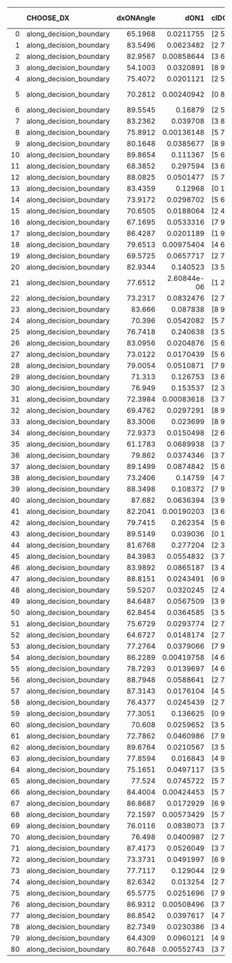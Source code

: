 |    | CHOOSE_DX               |   dxONAngle |        dON1 | cIDON1   |   dON_patch_1 |   nTON |         dON |   dxOFFAngle |       dOFF1 | cIDOFF1   |   dOFF_patch_1 |   nTOFF |        dOFF | SUCCESS   |   nExp |   dual_point_id |   subpoint_time_seconds |   total_execution_time |       logp |     dOFF/dON | Vote dOFF>dON   |
|---:|:------------------------|------------:|------------:|:---------|--------------:|-------:|------------:|-------------:|------------:|:----------|---------------:|--------:|------------:|:----------|-------:|----------------:|------------------------:|-----------------------:|-----------:|-------------:|:----------------|
|  0 | along_decision_boundary |     65.1968 | 0.0211755   | [2 5]    |   0.0211755   |      1 | 0.0211755   |      87.3613 | 0.0334473   | [2 5]     |    0.0334473   |       1 | 0.0334473   | True      |      1 |               1 |                1.13322  |                1.45501 |  0         |    1.57953   | True            |
|  1 | along_decision_boundary |     83.5496 | 0.0623482   | [2 7]    |   0.0623482   |      1 | 0.0623482   |      86.5035 | 0.080563    | [2 7]     |    0.080563    |       1 | 0.080563    | True      |      2 |               2 |                0.974305 |                2.43431 | -0.5       |    1.29215   | True            |
|  2 | along_decision_boundary |     82.9567 | 0.00858644  | [3 6]    |   0.00858644  |      1 | 0.00858644  |      83.8187 | 0.0278018   | [3 6]     |    0.0278018   |       1 | 0.0278018   | True      |      3 |               3 |                0.705276 |                3.15095 | -1         |    3.23787   | True            |
|  3 | along_decision_boundary |     54.1003 | 0.0320891   | [8 9]    |   0.0320891   |      1 | 0.0320891   |      64.5722 | 0.279877    | [8 9]     |    0.279877    |       1 | 0.279877    | True      |      4 |               4 |                1.07979  |                4.23571 | -1.5       |    8.72187   | True            |
|  4 | along_decision_boundary |     75.4072 | 0.0201121   | [2 5]    |   0.0201121   |      1 | 0.0201121   |      67.212  | 0.00903715  | [2 5]     |    0.00903715  |       1 | 0.00903715  | False     |      5 |               5 |                1.17716  |                5.42186 | -2         |    0.449339  | False           |
|  5 | along_decision_boundary |     70.2812 | 0.00240942  | [0 8]    |   0.00240942  |      1 | 0.00240942  |      73.6042 | 6.89678e-05 | [1 8]     |    6.89678e-05 |       1 | 6.89678e-05 | False     |      6 |               6 |                0.905342 |                6.33419 | -0.9       |    0.0286242 | False           |
|  6 | along_decision_boundary |     89.5545 | 0.16879     | [2 5]    |   0.16879     |      1 | 0.16879     |      75.8271 | 0.0196845   | [2 5]     |    0.0196845   |       1 | 0.0196845   | False     |      7 |               7 |                1.12007  |                7.46162 | -0.333333  |    0.116621  | False           |
|  7 | along_decision_boundary |     83.2362 | 0.039708    | [3 8]    |   0.039708    |      1 | 0.039708    |      84.3058 | 0.146184    | [3 8]     |    0.146184    |       1 | 0.146184    | True      |      8 |               8 |                1.10522  |                8.57278 | -0.0714286 |    3.68147   | True            |
|  8 | along_decision_boundary |     75.8912 | 0.00136148  | [5 7]    |   0.00136148  |      1 | 0.00136148  |      73.4323 | 0.059648    | [5 7]     |    0.059648    |       1 | 0.059648    | True      |      9 |               9 |                0.732865 |                9.31065 | -0.25      |   43.8112    | True            |
|  9 | along_decision_boundary |     80.1648 | 0.0385677   | [8 9]    |   0.0385677   |      1 | 0.0385677   |      80.9737 | 0.0836627   | [8 9]     |    0.0836627   |       1 | 0.0836627   | True      |     10 |              10 |                1.01519  |               10.3318  | -0.5       |    2.16924   | True            |
| 10 | along_decision_boundary |     89.8654 | 0.111367    | [5 6]    |   0.111367    |      1 | 0.111367    |      87.0759 | 0.14271     | [5 6]     |    0.14271     |       1 | 0.14271     | True      |     11 |              11 |                0.704252 |               11.042   | -0.8       |    1.28144   | True            |
| 11 | along_decision_boundary |     68.3852 | 0.297594    | [3 6]    |   0.297594    |      1 | 0.297594    |      65.9082 | 0.0805912   | [3 6]     |    0.0805912   |       1 | 0.0805912   | False     |     12 |              13 |                1.71805  |               14.7833  | -1.13636   |    0.270809  | False           |
| 12 | along_decision_boundary |     88.0825 | 0.0501477   | [5 7]    |   0.0501477   |      1 | 0.0501477   |      83.7088 | 0.0682833   | [5 7]     |    0.0682833   |       1 | 0.0682833   | True      |     13 |              14 |                0.671292 |               15.4596  | -0.666667  |    1.36164   | True            |
| 13 | along_decision_boundary |     83.4359 | 0.12968     | [0 1]    |   0.12968     |      1 | 0.12968     |      60.1559 | 0.0612086   | [0 1]     |    0.0612086   |       1 | 0.0612086   | False     |     14 |              15 |                1.56569  |               17.0325  | -0.961538  |    0.471997  | False           |
| 14 | along_decision_boundary |     73.9172 | 0.0298702   | [5 6]    |   0.0298702   |      1 | 0.0298702   |      67.9756 | 0.0755167   | [5 6]     |    0.0755167   |       1 | 0.0755167   | True      |     15 |              16 |                0.926777 |               17.9662  | -0.571429  |    2.52816   | True            |
| 15 | along_decision_boundary |     70.6505 | 0.0188064   | [2 4]    |   0.0188064   |      1 | 0.0188064   |      79.2142 | 0.0998272   | [2 4]     |    0.0998272   |       1 | 0.0998272   | True      |     16 |              17 |                1.53413  |               19.5103  | -0.833333  |    5.30815   | True            |
| 16 | along_decision_boundary |     67.1695 | 0.0533316   | [7 9]    |   0.0533316   |      1 | 0.0533316   |      68.6266 | 0.122311    | [7 9]     |    0.122311    |       1 | 0.122311    | True      |     17 |              18 |                1.3303   |               20.8466  | -1.125     |    2.2934    | True            |
| 17 | along_decision_boundary |     86.4287 | 0.0201189   | [1 9]    |   0.0201189   |      1 | 0.0201189   |      88.9104 | 0.0420431   | [0 9]     |    0.0420431   |       1 | 0.0420431   | True      |     18 |              19 |                1.31916  |               22.1707  | -1.44118   |    2.08973   | True            |
| 18 | along_decision_boundary |     79.6513 | 0.00975404  | [4 6]    |   0.00975404  |      1 | 0.00975404  |      78.4832 | 0.0208658   | [4 6]     |    0.0208658   |       1 | 0.0208658   | True      |     19 |              21 |                0.913839 |               24.4395  | -1.77778   |    2.13919   | True            |
| 19 | along_decision_boundary |     69.5725 | 0.0657717   | [2 7]    |   0.0657717   |      1 | 0.0657717   |      70.1375 | 0.00956263  | [2 7]     |    0.00956263  |       1 | 0.00956263  | False     |     20 |              22 |                0.856555 |               25.3051  | -2.13158   |    0.145391  | False           |
| 20 | along_decision_boundary |     82.9344 | 0.140523    | [3 5]    |   0.140523    |      1 | 0.140523    |      83.287  | 0.167244    | [3 5]     |    0.167244    |       1 | 0.167244    | True      |     21 |              23 |                1.23947  |               26.5515  | -1.6       |    1.19015   | True            |
| 21 | along_decision_boundary |     77.6512 | 2.60844e-06 | [1 2]    |   2.60844e-06 |      1 | 2.60844e-06 |      88.402  | 0.00301748  | [0 2]     |    0.00301748  |       1 | 0.00301748  | True      |     22 |              24 |                0.684536 |               27.2451  | -1.92857   | 1156.81      | True            |
| 22 | along_decision_boundary |     73.2317 | 0.0832476   | [2 7]    |   0.0832476   |      1 | 0.0832476   |      74.0445 | 0.129002    | [2 7]     |    0.129002    |       1 | 0.129002    | True      |     23 |              25 |                0.963676 |               28.2128  | -2.27273   |    1.54962   | True            |
| 23 | along_decision_boundary |     83.666  | 0.087838    | [8 9]    |   0.087838    |      1 | 0.087838    |      89.5473 | 0.0788501   | [8 9]     |    0.0788501   |       1 | 0.0788501   | False     |     24 |              26 |                0.912581 |               29.1294  | -2.63043   |    0.897676  | False           |
| 24 | along_decision_boundary |     70.396  | 0.0542082   | [5 7]    |   0.0542082   |      1 | 0.0542082   |      69.8727 | 0.0461944   | [5 7]     |    0.0461944   |       1 | 0.0461944   | False     |     25 |              28 |                0.929827 |               32.1689  | -2.08333   |    0.852167  | False           |
| 25 | along_decision_boundary |     76.7418 | 0.240638    | [3 5]    |   0.240638    |      1 | 0.240638    |      80.2973 | 0.207976    | [3 5]     |    0.207976    |       1 | 0.207976    | False     |     26 |              32 |                2.75112  |               35.0368  | -1.62      |    0.864268  | False           |
| 26 | along_decision_boundary |     83.0956 | 0.0204876   | [5 6]    |   0.0204876   |      1 | 0.0204876   |      79.9405 | 0.0103434   | [5 6]     |    0.0103434   |       1 | 0.0103434   | False     |     27 |              33 |                0.758392 |               35.8002  | -1.23077   |    0.504862  | False           |
| 27 | along_decision_boundary |     73.0122 | 0.0170439   | [5 6]    |   0.0170439   |      1 | 0.0170439   |      76.1898 | 0.0609034   | [5 6]     |    0.0609034   |       1 | 0.0609034   | True      |     28 |              34 |                1.04457  |               36.8537  | -0.907407  |    3.57333   | True            |
| 28 | along_decision_boundary |     79.0054 | 0.0510871   | [7 9]    |   0.0510871   |      1 | 0.0510871   |      70.1161 | 0.0219682   | [7 9]     |    0.0219682   |       1 | 0.0219682   | False     |     29 |              35 |                0.922223 |               37.7829  | -1.14286   |    0.430014  | False           |
| 29 | along_decision_boundary |     71.313  | 0.126753    | [3 6]    |   0.126753    |      1 | 0.126753    |      75.6668 | 0.0934223   | [3 6]     |    0.0934223   |       1 | 0.0934223   | False     |     30 |              36 |                1.6222   |               39.4111  | -0.844828  |    0.737044  | False           |
| 30 | along_decision_boundary |     76.949  | 0.153537    | [2 3]    |   0.153537    |      1 | 0.153537    |      74.1684 | 0.0111833   | [2 3]     |    0.0111833   |       1 | 0.0111833   | False     |     31 |              37 |                0.651364 |               40.0705  | -0.6       |    0.0728376 | False           |
| 31 | along_decision_boundary |     72.3984 | 0.00083618  | [3 7]    |   0.00083618  |      1 | 0.00083618  |      71.615  | 0.0283573   | [3 7]     |    0.0283573   |       1 | 0.0283573   | True      |     32 |              38 |                0.741103 |               40.8206  | -0.403226  |   33.9129    | True            |
| 32 | along_decision_boundary |     69.4762 | 0.0297291   | [8 9]    |   0.0297291   |      1 | 0.0297291   |      74.641  | 0.0677461   | [8 9]     |    0.0677461   |       1 | 0.0677461   | True      |     33 |              39 |                1.18271  |               42.0103  | -0.5625    |    2.27878   | True            |
| 33 | along_decision_boundary |     83.3006 | 0.023699    | [8 9]    |   0.023699    |      1 | 0.023699    |      88.0268 | 0.0499929   | [8 9]     |    0.0499929   |       1 | 0.0499929   | True      |     34 |              40 |                0.887942 |               42.9062  | -0.742424  |    2.1095    | True            |
| 34 | along_decision_boundary |     72.9373 | 0.0150498   | [2 6]    |   0.0150498   |      1 | 0.0150498   |      73.2668 | 0.0477887   | [2 6]     |    0.0477887   |       1 | 0.0477887   | True      |     35 |              41 |                0.761606 |               43.6757  | -0.941176  |    3.17537   | True            |
| 35 | along_decision_boundary |     61.1783 | 0.0689938   | [3 7]    |   0.0689938   |      1 | 0.0689938   |      66.6473 | 0.211378    | [3 7]     |    0.211378    |       1 | 0.211378    | True      |     36 |              42 |                0.643061 |               44.3238  | -1.15714   |    3.06372   | True            |
| 36 | along_decision_boundary |     79.862  | 0.0374346   | [3 7]    |   0.0374346   |      1 | 0.0374346   |      85.1059 | 0.0060243   | [3 7]     |    0.0060243   |       1 | 0.0060243   | False     |     37 |              43 |                1.31418  |               45.643   | -1.38889   |    0.160929  | False           |
| 37 | along_decision_boundary |     89.1499 | 0.0874842   | [5 6]    |   0.0874842   |      1 | 0.0874842   |      74.9603 | 0.0256103   | [5 6]     |    0.0256103   |       1 | 0.0256103   | False     |     38 |              44 |                0.901798 |               46.5498  | -1.09459   |    0.292741  | False           |
| 38 | along_decision_boundary |     73.2406 | 0.14759     | [4 7]    |   0.14759     |      1 | 0.14759     |      74.964  | 0.0746364   | [4 7]     |    0.0746364   |       1 | 0.0746364   | False     |     39 |              45 |                0.685293 |               47.2405  | -0.842105  |    0.5057    | False           |
| 39 | along_decision_boundary |     88.3498 | 0.108372    | [7 9]    |   0.108372    |      1 | 0.108372    |      83.3124 | 0.0233119   | [7 9]     |    0.0233119   |       1 | 0.0233119   | False     |     40 |              46 |                0.986783 |               48.2373  | -0.628205  |    0.21511   | False           |
| 40 | along_decision_boundary |     87.682  | 0.0636394   | [3 9]    |   0.0636394   |      1 | 0.0636394   |      89.8226 | 0.270329    | [3 9]     |    0.270329    |       1 | 0.270329    | True      |     41 |              47 |                1.1169   |               49.3632  | -0.45      |    4.24783   | True            |
| 41 | along_decision_boundary |     82.2041 | 0.00190203  | [3 6]    |   0.00190203  |      1 | 0.00190203  |      81.4826 | 0.0292756   | [3 6]     |    0.0292756   |       1 | 0.0292756   | True      |     42 |              48 |                0.909484 |               50.2777  | -0.597561  |   15.3917    | True            |
| 42 | along_decision_boundary |     79.7415 | 0.262354    | [5 6]    |   0.262354    |      1 | 0.262354    |      80.9883 | 0.077251    | [5 6]     |    0.077251    |       1 | 0.077251    | False     |     43 |              49 |                1.82608  |               52.111   | -0.761905  |    0.294453  | False           |
| 43 | along_decision_boundary |     89.5149 | 0.039036    | [0 1]    |   0.039036    |      1 | 0.039036    |      81.6299 | 0.277694    | [0 1]     |    0.277694    |       1 | 0.277694    | True      |     44 |              50 |                1.21428  |               53.3303  | -0.569767  |    7.11379   | True            |
| 44 | along_decision_boundary |     81.6768 | 0.277204    | [2 3]    |   0.277204    |      1 | 0.277204    |      82.0619 | 0.0854562   | [2 3]     |    0.0854562   |       1 | 0.0854562   | False     |     45 |              51 |                1.57328  |               54.9096  | -0.727273  |    0.308279  | False           |
| 45 | along_decision_boundary |     84.3983 | 0.0554832   | [3 7]    |   0.0554832   |      1 | 0.0554832   |      75.2489 | 0.0859128   | [3 7]     |    0.0859128   |       1 | 0.0859128   | True      |     46 |              53 |                1.38361  |               57.8681  | -0.544444  |    1.54845   | True            |
| 46 | along_decision_boundary |     83.9892 | 0.0865187   | [3 4]    |   0.0865187   |      1 | 0.0865187   |      77.2628 | 0.0468869   | [3 4]     |    0.0468869   |       1 | 0.0468869   | False     |     47 |              54 |                1.42396  |               59.2997  | -0.695652  |    0.541929  | False           |
| 47 | along_decision_boundary |     88.8151 | 0.0243491   | [6 9]    |   0.0243491   |      1 | 0.0243491   |      89.1169 | 0.0607365   | [6 9]     |    0.0607365   |       1 | 0.0607365   | True      |     48 |              56 |                0.781161 |               60.1139  | -0.521277  |    2.4944    | True            |
| 48 | along_decision_boundary |     59.5207 | 0.0320245   | [2 4]    |   0.0320245   |      1 | 0.0320245   |      62.162  | 0.459302    | [2 4]     |    0.459302    |       1 | 0.459302    | True      |     49 |              58 |                2.66481  |               62.8107  | -0.666667  |   14.3422    | True            |
| 49 | along_decision_boundary |     84.6487 | 0.0567509   | [3 9]    |   0.0567509   |      1 | 0.0567509   |      85.6098 | 0.0813216   | [3 9]     |    0.0813216   |       1 | 0.0813216   | True      |     50 |              59 |                1.12954  |               63.9453  | -0.826531  |    1.43296   | True            |
| 50 | along_decision_boundary |     62.8454 | 0.0364585   | [3 5]    |   0.0364585   |      1 | 0.0364585   |      61.6194 | 0.0246807   | [3 5]     |    0.0246807   |       1 | 0.0246807   | False     |     51 |              61 |                1.1671   |               65.156   | -1         |    0.676954  | False           |
| 51 | along_decision_boundary |     75.6729 | 0.0293774   | [2 7]    |   0.0293774   |      1 | 0.0293774   |      88.1428 | 0.0386497   | [2 7]     |    0.0386497   |       1 | 0.0386497   | True      |     52 |              62 |                0.793566 |               65.9579  | -0.794118  |    1.31563   | True            |
| 52 | along_decision_boundary |     64.6727 | 0.0148174   | [2 7]    |   0.0148174   |      1 | 0.0148174   |      70.5128 | 0.0176876   | [2 7]     |    0.0176876   |       1 | 0.0176876   | True      |     53 |              63 |                0.778447 |               66.7423  | -0.961538  |    1.19371   | True            |
| 53 | along_decision_boundary |     77.2764 | 0.0379066   | [7 9]    |   0.0379066   |      1 | 0.0379066   |      86.9217 | 0.0135772   | [7 9]     |    0.0135772   |       1 | 0.0135772   | False     |     54 |              64 |                0.925678 |               67.675   | -1.14151   |    0.358174  | False           |
| 54 | along_decision_boundary |     86.2289 | 0.00419758  | [4 6]    |   0.00419758  |      1 | 0.00419758  |      88.2496 | 0.0515318   | [4 6]     |    0.0515318   |       1 | 0.0515318   | True      |     55 |              65 |                0.783343 |               68.4654  | -0.925926  |   12.2766    | True            |
| 55 | along_decision_boundary |     78.7293 | 0.0139697   | [4 6]    |   0.0139697   |      1 | 0.0139697   |      77.3148 | 0.125042    | [4 6]     |    0.125042    |       1 | 0.125042    | True      |     56 |              66 |                0.723856 |               69.1982  | -1.1       |    8.95097   | True            |
| 56 | along_decision_boundary |     88.7948 | 0.0588641   | [2 7]    |   0.0588641   |      1 | 0.0588641   |      88.8617 | 0.0239613   | [2 7]     |    0.0239613   |       1 | 0.0239613   | False     |     57 |              67 |                1.00217  |               70.2085  | -1.28571   |    0.407061  | False           |
| 57 | along_decision_boundary |     87.3143 | 0.0176104   | [4 5]    |   0.0176104   |      1 | 0.0176104   |      73.9914 | 0.13827     | [4 5]     |    0.13827     |       1 | 0.13827     | True      |     58 |              68 |                1.79016  |               72.0067  | -1.0614    |    7.85161   | True            |
| 58 | along_decision_boundary |     76.4377 | 0.0245439   | [2 7]    |   0.0245439   |      1 | 0.0245439   |      76.8998 | 0.0556318   | [2 7]     |    0.0556318   |       1 | 0.0556318   | True      |     59 |              69 |                0.968183 |               72.9834  | -1.24138   |    2.26662   | True            |
| 59 | along_decision_boundary |     77.3051 | 0.136625    | [0 9]    |   0.136625    |      1 | 0.136625    |      70.5784 | 0.219046    | [1 9]     |    0.219046    |       1 | 0.219046    | True      |     60 |              70 |                0.898808 |               73.8872  | -1.4322    |    1.60327   | True            |
| 60 | along_decision_boundary |     70.608  | 0.0259652   | [3 5]    |   0.0259652   |      1 | 0.0259652   |      81.1953 | 0.0824251   | [3 5]     |    0.0824251   |       1 | 0.0824251   | True      |     61 |              71 |                1.11166  |               75.0038  | -1.63333   |    3.17444   | True            |
| 61 | along_decision_boundary |     72.7862 | 0.0460986   | [7 9]    |   0.0460986   |      1 | 0.0460986   |      76.0348 | 0.0144909   | [7 9]     |    0.0144909   |       1 | 0.0144909   | False     |     62 |              72 |                0.908342 |               75.9192  | -1.84426   |    0.314346  | False           |
| 62 | along_decision_boundary |     89.6764 | 0.0210567   | [3 5]    |   0.0210567   |      1 | 0.0210567   |      88.5555 | 0.117427    | [3 5]     |    0.117427    |       1 | 0.117427    | True      |     63 |              73 |                1.0164   |               76.9438  | -1.58065   |    5.57673   | True            |
| 63 | along_decision_boundary |     77.8594 | 0.016843    | [4 9]    |   0.016843    |      1 | 0.016843    |      71.2627 | 0.150744    | [4 9]     |    0.150744    |       1 | 0.150744    | True      |     64 |              74 |                0.960799 |               77.9107  | -1.78571   |    8.94993   | True            |
| 64 | along_decision_boundary |     75.1651 | 0.0497117   | [3 5]    |   0.0497117   |      1 | 0.0497117   |      83.7521 | 0.0607043   | [3 5]     |    0.0607043   |       1 | 0.0607043   | True      |     65 |              75 |                0.792817 |               78.7115  | -2         |    1.22113   | True            |
| 65 | along_decision_boundary |     77.524  | 0.0745722   | [5 7]    |   0.0745722   |      1 | 0.0745722   |      73.2459 | 0.021399    | [5 7]     |    0.021399    |       1 | 0.021399    | False     |     66 |              76 |                1.2129   |               79.9304  | -2.22308   |    0.286957  | False           |
| 66 | along_decision_boundary |     84.4004 | 0.00424453  | [5 7]    |   0.00424453  |      1 | 0.00424453  |      87.5431 | 0.0720349   | [5 7]     |    0.0720349   |       1 | 0.0720349   | True      |     67 |              77 |                1.27168  |               81.2077  | -1.93939   |   16.9712    | True            |
| 67 | along_decision_boundary |     86.8687 | 0.0172929   | [6 9]    |   0.0172929   |      1 | 0.0172929   |      89.5055 | 0.131984    | [6 9]     |    0.131984    |       1 | 0.131984    | True      |     68 |              78 |                1.30668  |               82.5193  | -2.15672   |    7.63228   | True            |
| 68 | along_decision_boundary |     72.1597 | 0.00573429  | [5 7]    |   0.00573429  |      1 | 0.00573429  |      69.078  | 0.0739187   | [5 7]     |    0.0739187   |       1 | 0.0739187   | True      |     69 |              79 |                0.990374 |               83.518   | -2.38235   |   12.8906    | True            |
| 69 | along_decision_boundary |     76.0116 | 0.0838073   | [3 7]    |   0.0838073   |      1 | 0.0838073   |      76.7061 | 0.0266384   | [3 7]     |    0.0266384   |       1 | 0.0266384   | False     |     70 |              80 |                1.05407  |               84.5772  | -2.61594   |    0.317853  | False           |
| 70 | along_decision_boundary |     76.498  | 0.0400987   | [2 7]    |   0.0400987   |      1 | 0.0400987   |      77.0731 | 0.0286946   | [2 7]     |    0.0286946   |       1 | 0.0286946   | False     |     71 |              81 |                0.820038 |               85.4046  | -2.31429   |    0.715598  | False           |
| 71 | along_decision_boundary |     87.4173 | 0.0526049   | [3 7]    |   0.0526049   |      1 | 0.0526049   |      68.6385 | 0.0536542   | [3 7]     |    0.0536542   |       1 | 0.0536542   | True      |     72 |              82 |                0.682311 |               86.0951  | -2.03521   |    1.01995   | True            |
| 72 | along_decision_boundary |     73.3731 | 0.0491997   | [6 9]    |   0.0491997   |      1 | 0.0491997   |      77.9267 | 0.217125    | [6 9]     |    0.217125    |       1 | 0.217125    | True      |     73 |              83 |                1.24789  |               87.3503  | -2.25      |    4.41314   | True            |
| 73 | along_decision_boundary |     77.7117 | 0.129044    | [2 9]    |   0.129044    |      1 | 0.129044    |      87.8682 | 0.127596    | [2 9]     |    0.127596    |       1 | 0.127596    | False     |     74 |              84 |                1.45145  |               88.807   | -2.4726    |    0.988784  | False           |
| 74 | along_decision_boundary |     82.6342 | 0.013254    | [2 7]    |   0.013254    |      1 | 0.013254    |      81.8366 | 0.120031    | [2 7]     |    0.120031    |       1 | 0.120031    | True      |     75 |              85 |                0.868518 |               89.685   | -2.18919   |    9.05617   | True            |
| 75 | along_decision_boundary |     65.5775 | 0.0251696   | [7 9]    |   0.0251696   |      1 | 0.0251696   |      69.0532 | 0.0270121   | [7 9]     |    0.0270121   |       1 | 0.0270121   | True      |     76 |              86 |                1.21782  |               90.9078  | -2.40667   |    1.0732    | True            |
| 76 | along_decision_boundary |     86.9312 | 0.00508496  | [3 7]    |   0.00508496  |      1 | 0.00508496  |      88.1967 | 0.160795    | [3 7]     |    0.160795    |       1 | 0.160795    | True      |     77 |              87 |                0.907952 |               91.8247  | -2.63158   |   31.6218    | True            |
| 77 | along_decision_boundary |     86.8542 | 0.0397617   | [4 7]    |   0.0397617   |      1 | 0.0397617   |      77.1925 | 0.147846    | [4 7]     |    0.147846    |       1 | 0.147846    | True      |     78 |              88 |                1.06308  |               92.8934  | -2.86364   |    3.71829   | True            |
| 78 | along_decision_boundary |     82.7349 | 0.0230386   | [3 4]    |   0.0230386   |      1 | 0.0230386   |      89.0382 | 0.0474112   | [3 4]     |    0.0474112   |       1 | 0.0474112   | True      |     79 |              89 |                0.718763 |               93.6182  | -3.10256   |    2.0579    | True            |
| 79 | along_decision_boundary |     64.4309 | 0.0960121   | [4 9]    |   0.0960121   |      1 | 0.0960121   |      72.6762 | 0.150209    | [4 9]     |    0.150209    |       1 | 0.150209    | True      |     80 |              90 |                1.58137  |               95.2065  | -3.3481    |    1.56448   | True            |
| 80 | along_decision_boundary |     80.7648 | 0.00552743  | [3 7]    |   0.00552743  |      1 | 0.00552743  |      85.8384 | 0.0446208   | [3 7]     |    0.0446208   |       1 | 0.0446208   | True      |     81 |              91 |                0.877536 |               96.0901  | -3.6       |    8.07262   | True            |